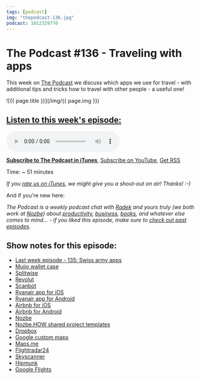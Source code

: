 ```yaml
---
tags: [podcast]
img: "thepodcast-136.jpg"
podcast: 1012329770
---
```


# The Podcast #136 - Traveling with apps

This week on [The Podcast][p] we discuss which apps we use for travel - with additional tips and tricks how to travel with other people - a useful one!

<!--More-->

![{{ page.title }}](/img/{{ page.img }})

## [Listen to this week's episode:][e]

<audio controls>
<source src="https://files.nozbe.com/podcast/136.mp3" type="audio/mpeg">
</audio>

**[Subscribe to The Podcast in iTunes][i]**, [Subscribe on YouTube][y], [Get RSS][rss]

Time: ~ 51 minutes

*If you [rate us on iTunes][i], we might give you a shout-out on air! Thanks! :-)*

And if you're new here:

*The Podcast is a weekly podcast chat with [Radek][r] and yours truly (we both work at [Nozbe][n]) about [productivity](/productivity), [business](/business), [books](/books), and whatever else comes to mind… - if you liked this episode, make sure to [check out past episodes](/podcast).*

## Show notes for this episode:

  * [Last week episode - 135: Swiss army apps](http://thepodcast.fm/episodes/135)
  * [Mujio wallet case](https://www.mujjo.com/cases/full-leather-wallet-case-for-iphone-x-black)
  * [Splitwise](https://www.splitwise.com/)
  * [Revolut](https://www.revolut.com/)
  * [Scanbot](https://scanbot.io/en/index.html)
  * [Ryanair app for iOS](https://itunes.apple.com/us/app/ryanair/id504270602?mt=8)
  * [Ryanair app for Android](https://play.google.com/store/apps/details?id=com.ryanair.cheapflights&hl=en)
  * [Airbnb for iOS](https://itunes.apple.com/gb/app/airbnb/id401626263?mt=8)
  * [Airbnb for Android](https://play.google.com/store/apps/details?id=com.airbnb.android&hl=en)
  * [Nozbe](https://nozbe.com/)
  * [Nozbe.HOW shared project templates](https://how.nozbe.com/)
  * [Dropbox](https://www.dropbox.com/)
  * [Google custom maps](https://www.google.com/maps/about/mymaps/)
  * [Maps.me](https://maps.me/)
  * [Flightradar24](https://www.flightradar24.com/)
  * [Skyscanner](https://www.skyscanner.pl/)
  * [Hipmunk](https://www.hipmunk.com/)
  * [Google Flights](https://www.google.com/flights/)

[y]: https://michael.gratis/thepodcastyt
[rss]: http://thepodcast.fm/episodes?format=RSS
[e]: http://thepodcast.fm/episodes/136

[p]: https://michael.gratis/thepodcastfm
[n]: https://michael.gratis/nozbe
[r]: https://michael.gratis/radex
[i]: https://michael.gratis/thepodcast
[o]: https://michael.gratis/ipadonly

